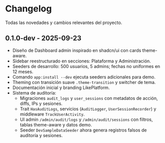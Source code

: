# Changelog

Todas las novedades y cambios relevantes del proyecto.

## 0.1.0-dev - 2025-09-23

- Diseño de Dashboard admin inspirado en shadcn/ui con cards theme-aware.
- Sidebar reestructurado en secciones: Plataforma y Administración.
- Seeders de desarrollo: 500 usuarios, 5 admins; fechas no uniformes en 12 meses.
- Comando `app:install --dev` ejecuta seeders adicionales para demo.
- Theming con transición suave `.theme-transition` y switcher de tema.
- Documentación inicial y branding LikePlatform.
- Sistema de auditoría:
  - Migraciones `audit_logs` y `user_sessions` con metadatos de acción, diffs, IPs y sesiones.
  - Trait `HasAuditLogs`, servicios (`AuditLogger`, `UserSessionRecorder`) y middleware `TrackUserActivity`.
  - UI admin `/admin/audit/logs` y `/admin/audit/sessions` con filtros, tablas theme-aware y datos demo.
  - Seeder `DevSampleDataSeeder` ahora genera registros falsos de auditoría y sesiones.
